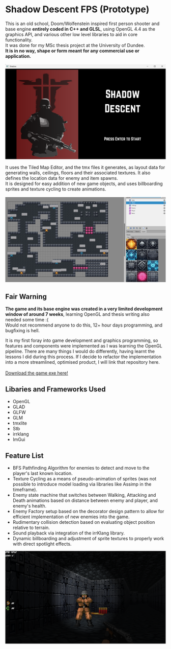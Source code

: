 # Shadow Descent FPS (Prototype)
This is an old school, Doom/Wolfenstein inspired first person shooter and base engine **entirely coded in C++ and GLSL**, using OpenGL 4.4 as the graphics API, and various other low level libraries to aid in core functionality.<br/>
It was done for my MSc thesis project at the University of Dundee.<br/>
**It is in no way, shape or form meant for any commercial use or application.<br/>**  
![image](https://github.com/Varendraaa/Shadow/blob/d5b7434ad995dcbed106896e55d4117358ae1fc3/Screenshot%201.png) 

It uses the Tiled Map Editor, and the tmx files it generates, as layout data for generating walls, ceilings, floors and their associated textures. It also defines the location data for enemy and item spawns.<br/>
It is designed for easy addition of new game objects, and uses billboarding sprites and texture cycling to create animations. <br/>  
![image](https://github.com/Varendraaa/Shadow/blob/d5b7434ad995dcbed106896e55d4117358ae1fc3/Screenshot%202024-08-07%20030018.png)

## Fair Warning
**The game and its base engine was created in a very limited development window of around 7 weeks**, learning OpenGL and thesis writing also needed some time :( <br/>
Would not recommend anyone to do this, 12+ hour days programming, and bugfixing is hell. <br/>

It is my first foray into game development and graphics programming, so features and components were implemented as I was learning the OpenGL pipeline.
There are many things I would do differently, having learnt the lessons I did during this process. If I decide to refactor the implementation into a more streamlined, optimised product, I will link that repository here. <br/>  
[Download the game exe here!](https://github.com/Varendraaa/Shadow/blob/1b451607d9d1c161cf9a6a6c3657cb0284ea49ad/Game%20Executable.zip)

## Libaries and Frameworks Used
- OpenGL
- GLAD
- GLFW
- GLM
- tmxlite
- Stb
- irrklang
- ImGui
  
## Feature List
- BFS Pathfinding Algorithm for enemies to detect and move to the player's last known location.
- Texture Cycling as a means of pseudo-animation of sprites (was not possible to introduce model loading via libraries like Assimp in the timeframe).
- Enemy state machine that switches between Walking, Attacking and Death animations based on distance between enemy and player, and enemy's health.
- Enemy Factory setup based on the decorator design pattern to allow for efficient implementation of new enemies into the game.
- Rudimentary collision detection based on evaluating object position relative to terrain.
- Sound playback via integration of the irrKlang library. 
- Dynamic billboarding and adjustment of sprite textures to properly work with direct spotlight effects.

![image](https://github.com/Varendraaa/Shadow/blob/d5b7434ad995dcbed106896e55d4117358ae1fc3/Screenshot%202024-08-12%20150849.png)


